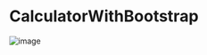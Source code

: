 # CalculatorWithBootstrap


![image](https://github.com/pelsingunduz/CalculatorWithBootstrap/assets/119080948/ccadad8b-b258-4bb5-955d-c6be4dbe38bc)


